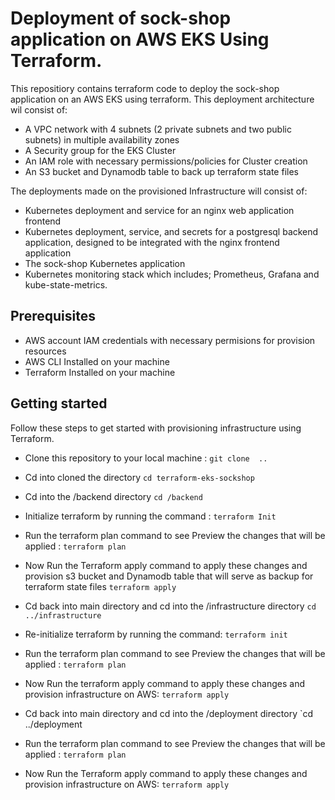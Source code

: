 # Deployment of sock-shop application on AWS EKS  Using Terraform. 

This repositiory contains terraform code to deploy the sock-shop application on an AWS EKS using terraform. This deployment architecture  wil consist of: 
* A VPC network with 4 subnets (2 private subnets and two public subnets)  in multiple availability zones 
* A Security group for the EKS Cluster 
* An IAM role with necessary permissions/policies for Cluster creation 
* An S3 bucket and Dynamodb table to back up terraform state files 

The deployments made on the provisioned Infrastructure will consist of: 
* Kubernetes deployment and service for an nginx web application frontend 
* Kubernetes deployment, service, and secrets for a postgresql backend application, designed to be integrated with the nginx frontend application 
* The sock-shop Kubernetes application 
* Kubernetes monitoring stack which includes; Prometheus, Grafana and kube-state-metrics.
   
## Prerequisites 
* AWS account IAM credentials with necessary permisions for provision resources
* AWS CLI Installed on your machine 
* Terraform Installed on your machine 

## Getting started 

Follow these steps to get started with provisioning infrastructure using Terraform. 

* Clone this repository to your local machine : 
``
git clone  ..
 ``

* Cd into cloned the directory 
`cd terraform-eks-sockshop`

* Cd into the /backend directory 
`cd /backend`

* Initialize terraform by running the  command : 
`terraform Init `
* Run the terraform plan command to see Preview the changes that will be applied : 
`terraform plan`
* Now Run the Terraform apply command to apply these changes and provision s3 bucket and Dynamodb table that will serve as backup for terraform state files
`terraform apply` 
* Cd back into main directory and cd into the  /infrastructure directory
`cd ../infrastructure `
* Re-initialize terraform by running the command: 
`terraform init`
* Run the terraform plan command to see Preview the changes that will be applied : 
`terraform plan`
* Now Run the terraform apply command to apply these changes and provision infrastructure on AWS: 
`terraform apply`
* Cd back into main directory and cd into the  /deployment  directory 
`cd ../deployment
* Run the terraform plan command to see Preview the changes that will be applied : 
`terraform plan`
* Now Run the Terraform apply command to apply these changes and provision infrastructure on AWS: 
`terraform apply`
